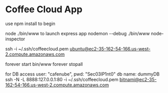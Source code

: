 # Coffee Cloud App

use npm install to begin

node ./bin/www to launch express app
nodemon --debug ./bin/www
node-inspector

ssh -i ~/.ssh/coffeecloud.pem ubuntu@ec2-35-162-54-166.us-west-2.compute.amazonaws.com

forever start bin/www
forever stopall


for DB access
user: "cafenube",
pwd: "Sec03lP1nt0"
db name: dummyDB
ssh -N -L 8888:127.0.0.1:80 -i ~/.ssh/coffeecloud.pem bitnami@ec2-35-162-54-166.us-west-2.compute.amazonaws.com